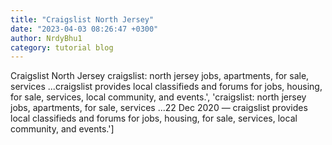 ```yaml
---
title: "Craigslist North Jersey"
date: "2023-04-03 08:26:47 +0300"
author: NrdyBhu1
category: tutorial blog
---
```

Craigslist North Jersey
craigslist: north jersey jobs, apartments, for sale, services ...craigslist provides local classifieds and forums for jobs, housing, for sale, services, local community, and events.', 'craigslist: north jersey jobs, apartments, for sale, services ...22 Dec 2020 — craigslist provides local classifieds and forums for jobs, housing, for sale, services, local community, and events.']